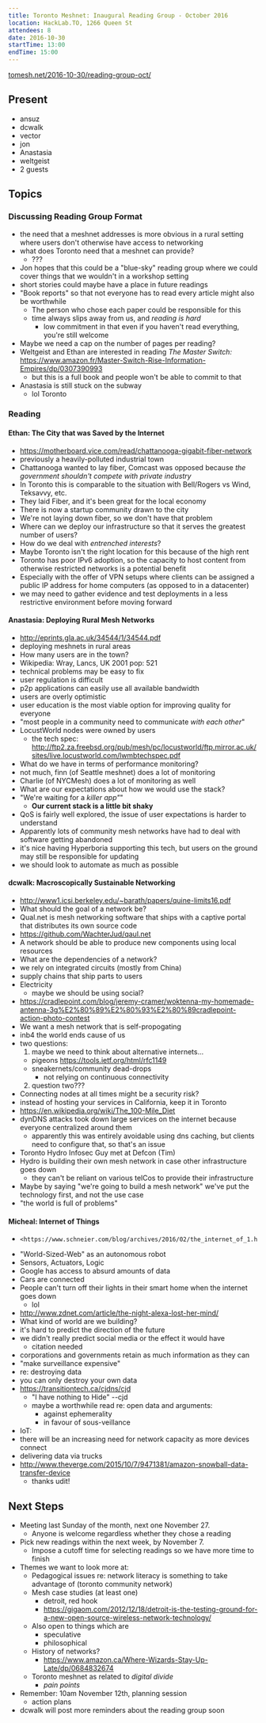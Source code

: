 ```yaml
---
title: Toronto Meshnet: Inaugural Reading Group - October 2016
location: HackLab.TO, 1266 Queen St
attendees: 8
date: 2016-10-30
startTime: 13:00
endTime: 15:00
---
```


[tomesh.net/2016-10-30/reading-group-oct/](https://tomesh.net/2016-10-30/reading-group-oct/)

Present
---------

- ansuz
- dcwalk
- vector
- jon
- Anastasia
- weltgeist
- 2 guests

Topics
-------

### Discussing Reading Group Format

- the need that a meshnet addresses is more obvious in a rural setting where users don't otherwise have access to networking
- what does Toronto need that a meshnet can provide?
  - ???
- Jon hopes that this could be a "blue-sky" reading group where we could cover things that we wouldn't in a workshop setting
- short stories could maybe have a place in future readings
- "Book reports" so that not everyone has to read every article might also be worthwhile
  - The person who chose each paper could be responsible for this
  - time always slips away from us, and *reading is hard*
    - low commitment in that even if you haven't read everything, you're still welcome
- Maybe we need a cap on the number of pages per reading?
- Weltgeist and Ethan are interested in reading *The Master
    Switch:*
    <https://www.amazon.fr/Master-Switch-Rise-Information-Empires/dp/0307390993>
    - but this is a full book and people won't be able to commit to that
- Anastasia is still stuck on the subway
  - lol Toronto

### Reading

#### Ethan: The City that was Saved by the Internet

- <https://motherboard.vice.com/read/chattanooga-gigabit-fiber-network>
- previously a heavily-polluted industrial town
- Chattanooga wanted to lay fiber, Comcast was opposed because
*the government shouldn't compete with private industry*
- In Toronto this is comparable to the situation with Bell/Rogers vs Wind, Teksavvy, etc.
- They laid Fiber, and it's been great for the local economy
- There is now a startup community drawn to the city
- We're not laying down fiber, so we don't have that problem
- Where can we deploy our infrastructure so that it serves the greatest number of users?
- How do we deal with *entrenched interests*?
- Maybe Toronto isn't the right location for this because of the high rent
- Toronto has poor IPv6 adoption, so the capacity to host content from otherwise restricted networks is a potential benefit
- Especially with the offer of VPN setups where clients can be assigned a public IP address for home computers (as opposed to in a datacenter)
- we may need to gather evidence and test deployments in a
less restrictive environment before moving forward

#### Anastasia: Deploying Rural Mesh Networks

- <http://eprints.gla.ac.uk/34544/1/34544.pdf>
- deploying meshnets in rural areas
- How many users are in the town?
- Wikipedia: Wray, Lancs, UK 2001 pop: 521
- technical problems may be easy to fix
- user regulation is difficult
- p2p applications can easily use all available bandwidth
- users are overly optimistic
- user education is the most viable option for improving quality for everyone
- "most people in a community need to communicate *with each
other*"
- LocustWorld nodes were owned by users
  - the tech spec: <http://ftp2.za.freebsd.org/pub/mesh/pc/locustworld/ftp.mirror.ac.uk/sites/live.locustworld.com/lwmbtechspec.pdf>
- What do we have in terms of performance monitoring?
- not much, finn (of Seattle meshnet) does a lot of monitoring
- Charlie (of NYCMesh) does a lot of monitoring as well
- What are our expectations about how we would use the stack?
- "We're waiting for a *killer app"*"
  - **Our current stack is a little bit shaky**
- QoS is fairly well explored, the issue of user expectations is harder to understand
- Apparently lots of community mesh networks have had to deal with software getting abandoned
- it's nice having Hyperboria supporting this tech, but users on the ground may still be responsible for updating
- we should look to automate as much as possible

#### dcwalk: Macroscopically Sustainable Networking

- <http://www1.icsi.berkeley.edu/~barath/papers/quine-limits16.pdf>
- What should the goal of a network be?
- Qual.net is mesh networking software that ships with a
captive portal that distributes its own source code
- <https://github.com/WachterJud/qaul.net>
- A network should be able to produce new components using
local resources
- What are the dependencies of a network?
- we rely on integrated circuits (mostly from China)
- supply chains that ship parts to users
- Electricity
  - maybe we should be using social?
- <https://cradlepoint.com/blog/jeremy-cramer/woktenna-my-homemade-antenna-3g%E2%80%89%E2%80%93%E2%80%89cradlepoint-action-photo-contest>
- We want a mesh network that is self-propogating
- inb4 the world ends cause of us
- two questions:
  1. maybe we need to think about alternative internets...
    - pigeons <https://tools.ietf.org/html/rfc1149>
    - sneakernets/community dead-drops
      - not relying on continuous connectivity
  2. question two???
- Connecting nodes at all times might be a security risk?
- instead of hosting your services in California, keep it in Toronto
- <https://en.wikipedia.org/wiki/The_100-Mile_Diet>
- dynDNS attacks took down large services on the internet
  because everyone centralized around them
  - apparently this was entirely avoidable using dns caching, but clients need to configure that, so that's an issue
- Toronto Hydro Infosec Guy met at Defcon (Tim)
- Hydro is building their own mesh network in case other infrastructure goes down
  - they can't be reliant on various telCos to provide their infrastructure
- Maybe by saying "we're going to build a mesh network" we've put the technology first, and not the use case
- "the world is full of problems"

#### Micheal: Internet of Things

-     <https://www.schneier.com/blog/archives/2016/02/the_internet_of_1.html>
- "World-Sized-Web" as an autonomous robot
- Sensors, Actuators, Logic
- Google has access to absurd amounts of data
- Cars are connected
- People can't turn off their lights in their smart home when the internet goes down
  - lol
- <http://www.zdnet.com/article/the-night-alexa-lost-her-mind/>
- What kind of world are we building?
- it's hard to predict the direction of the future
- we didn't really predict social media or the effect it would have
    - citation needed
- corporations and governments retain as much information as they can
- "make surveillance expensive"
- re: destroying data
- you can only destroy your own data
- <https://transitiontech.ca/cjdns/cjd>
  - "I have nothing to Hide" --cjd
  - maybe a worthwhile read re: open data and
    arguments:
    - against ephemerality
    - in favour of sous-veillance
- IoT:
- there will be an increasing need for network capacity as
  more devices connect
- delivering data via trucks
- <http://www.theverge.com/2015/10/7/9471381/amazon-snowball-data-transfer-device>
  - thanks udit!

Next Steps
-----------

- Meeting last Sunday of the month, next one November 27.
  - Anyone is welcome regardless whether they chose a reading
- Pick new readings within the next week, by November 7.
  - Impose a cutoff time for selecting readings so we have more time
    to finish
- Themes we want to look more at:
  - Pedagogical issues re: network literacy is something to take
    advantage of (toronto community network)
  - Mesh case studies (at least one)
    - detroit, red hook
    - <https://gigaom.com/2012/12/18/detroit-is-the-testing-ground-for-a-new-open-source-wireless-network-technology/>
  - Also open to things which are
    - speculative
    - philosophical
  - History of networks?
    - <https://www.amazon.ca/Where-Wizards-Stay-Up-Late/dp/0684832674>
  - Toronto meshnet as related to *digital divide*
    - *pain points*
- Remember: 10am November 12th, planning session
  - action plans
- dcwalk will post more reminders about the reading group soon

